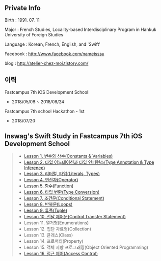 ## Private Info
Birth : 1991. 07. 11

Major : French Studies, Locality-based Interdisciplinary Program in Hankuk University of Foreign Studies

Language : Korean, French, English, and 'Swift'

Facebook : http://www.facebook.com/nameisssu

blog : http://atelier-chez-moi.tistory.com/

## 이력
Fastcampus 7th iOS Development School
* 2018/05/08 ~ 2018/08/24

Fastcampus 7th school Hackathon - 1st
* 2018/07/20


## Inswag's Swift Study in Fastcampus 7th iOS Development School

> * [Lesson 1. 변수와 상수(Constants & Variables)](http://atelier-chez-moi.tistory.com/5?category=1001932)
> * [Lesson 2. 타입 어노테이션과 타입 인퍼런스(Type Annotation & Type Inference)](http://atelier-chez-moi.tistory.com/6?category=1001932)
> * [Lesson 3. 리터럴, 타입(Literals, Types)](http://atelier-chez-moi.tistory.com/8?category=1001932)
> * [Lesson 4. 연산자(Operator)](http://atelier-chez-moi.tistory.com/8?category=1001932)
> * [Lesson 5. 함수(Function)](http://atelier-chez-moi.tistory.com/8?category=1001932)
> * [Lesson 6. 타입 변환(Type Conversion)](http://atelier-chez-moi.tistory.com/8?category=1001932v)
> * [Lesson 7. 조건문(Conditional Statement)](http://atelier-chez-moi.tistory.com/15?category=1001932)
> * [Lesson 8. 반복문(Loops)](http://atelier-chez-moi.tistory.com/16?category=1001932)
> * [Lesson 9. 튜플(Tuple)](http://atelier-chez-moi.tistory.com/18?category=1001932)
> * [Lesson 10. 전달 제어문(Control Transfer Statement)](http://atelier-chez-moi.tistory.com/19?category=1001932)
> * Lesson 11. 열거형(Enumerations)
> * Lesson 12. 집단 자료형(Collection)
> * Lesson 13. 클래스(Class)
> * Lesson 14. 프로퍼티(Property)
> * Lesson 15. 객체 지향 프로그래밍(Object Oriented Programming)
> * [Lesson 16. 접근 제어(Access Control)](http://atelier-chez-moi.tistory.com/12?category=1001932)
